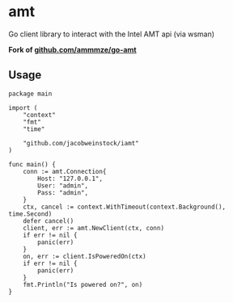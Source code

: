# amt

Go client library to interact with the Intel AMT api (via wsman)

**Fork of [github.com/ammmze/go-amt](https://github.com/ammmze/go-amt)**

## Usage

```golang
package main

import (
	"context"
	"fmt"
	"time"

	"github.com/jacobweinstock/iamt"
)

func main() {
	conn := amt.Connection{
		Host: "127.0.0.1",
		User: "admin",
		Pass: "admin",
	}
	ctx, cancel := context.WithTimeout(context.Background(), time.Second)
	defer cancel()
	client, err := amt.NewClient(ctx, conn)
	if err != nil {
		panic(err)
	}
	on, err := client.IsPoweredOn(ctx)
	if err != nil {
		panic(err)
	}
    fmt.Println("Is powered on?", on)
}
```
